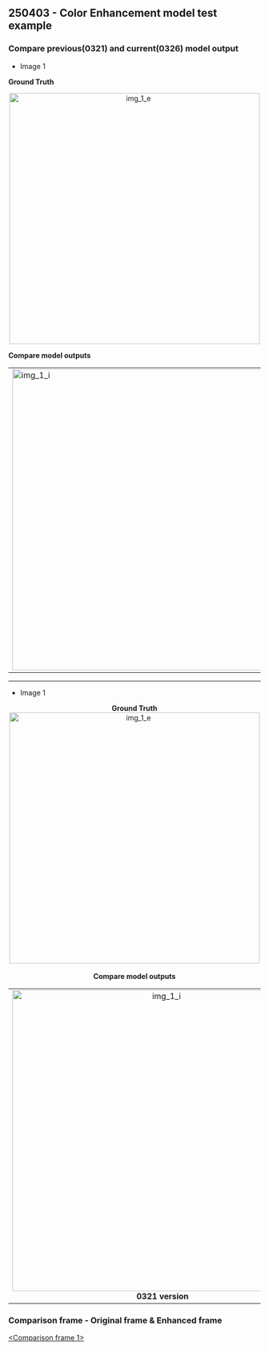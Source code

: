 ## 250403 - Color Enhancement model test example 


### Compare previous(0321) and current(0326) model output


- Image 1

**Ground Truth**  
<div align="center">
  <img src="https://github.com/user-attachments/assets/797781a6-68a4-47e9-a25a-c84c508d99a7" alt="img_1_e" width="500"/>
</div>


**Compare model outputs**  
<table>
  <tr>
    <td><img src="https://github.com/user-attachments/assets/d9046d14-f21c-4f6d-83fa-03bbeded6dd7" alt="img_1_i" width="600"/></td>
    <td><img src="https://github.com/user-attachments/assets/c2a9da3d-133d-44a5-b414-9e28af85acd2" alt="img_1_g" width="600"/></td>
  </tr>
</table>

---


- Image 1

<div align="center">
  <strong>Ground Truth</strong>  
</div>

<div align="center">
  <img src="https://github.com/user-attachments/assets/797781a6-68a4-47e9-a25a-c84c508d99a7" alt="img_1_e" width="500"/>
</div>

<br>

<div align="center">
  <strong>Compare model outputs</strong>  
</div>

<table align="center">
  <tr>
    <td align="center">
      <img src="https://github.com/user-attachments/assets/d9046d14-f21c-4f6d-83fa-03bbeded6dd7" alt="img_1_i" width="600"/><br/>
      <strong>0321 version</strong>
    </td>
    <td align="center">
      <img src="https://github.com/user-attachments/assets/c2a9da3d-133d-44a5-b414-9e28af85acd2" alt="img_1_g" width="600"/><br/>
      <strong>0326 version</strong>
    </td>
  </tr>
</table>



### Comparison frame - Original frame & Enhanced frame

[<Comparison frame 1>](https://cdn.knightlab.com/libs/juxtapose/latest/embed/index.html?uid=d590328a-102b-11f0-9397-d93975fe8866)




